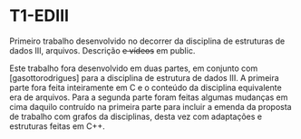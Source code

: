 # T1-EDIII
 Primeiro trabalho desenvolvido no decorrer da disciplina de estruturas de dados III, arquivos. Descrição ~~e vídeos~~ em public.
 
 Este trabalho fora desenvolvido em duas partes, em conjunto com [gasottorodrigues] para a disciplina de estrutura de dados III. A primeira parte fora feita inteiramente em C e o conteúdo da disciplina equivalente era de arquivos. Para a segunda parte foram feitas algumas mudanças em cima daquilo contruído na primeira parte para incluir a emenda da proposta de trabalho com grafos da disciplinas, desta vez com adaptações e estruturas feitas em C++.
